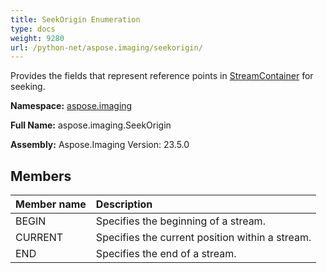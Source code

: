 ```yaml
---
title: SeekOrigin Enumeration
type: docs
weight: 9280
url: /python-net/aspose.imaging/seekorigin/
---
```


Provides the fields that represent reference points in [StreamContainer](/imaging/python-net/aspose.imaging/streamcontainer/) for seeking.

**Namespace:** [aspose.imaging](/imaging/python-net/aspose.imaging/)

**Full Name:** aspose.imaging.SeekOrigin

**Assembly:**  Aspose.Imaging Version: 23.5.0

## **Members**
|**Member name**|**Description**|
| :- | :- |
|BEGIN|Specifies the beginning of a stream.|
|CURRENT|Specifies the current position within a stream.|
|END|Specifies the end of a stream.|

